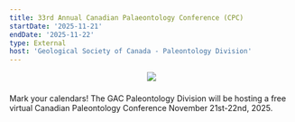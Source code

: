 ```yaml
---
title: 33rd Annual Canadian Palaeontology Conference (CPC)
startDate: '2025-11-21'
endDate: '2025-11-22'
type: External
host: 'Geological Society of Canada - Paleontology Division'
---
```


<div style="display: flex; align-items: center; justify-content: center; padding-bottom: 8px;"><img src="/events/2025/external/CPC_2025_SaveTheDate.png" style="max-width: min(50%, 400px)"></div>

Mark your calendars! The GAC Paleontology Division will be hosting a free virtual Canadian Paleontology Conference November 21st-22nd, 2025.
